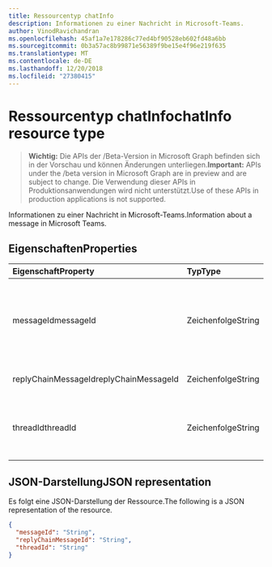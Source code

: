 ```yaml
---
title: Ressourcentyp chatInfo
description: Informationen zu einer Nachricht in Microsoft-Teams.
author: VinodRavichandran
ms.openlocfilehash: 45af1a7e178286c77ed4bf90528eb602fd48a6bb
ms.sourcegitcommit: 0b3a57ac8b99871e56389f9be15e4f96e219f635
ms.translationtype: MT
ms.contentlocale: de-DE
ms.lasthandoff: 12/20/2018
ms.locfileid: "27380415"
---
```

# <a name="chatinfo-resource-type"></a><span data-ttu-id="a5537-103">Ressourcentyp chatInfo</span><span class="sxs-lookup"><span data-stu-id="a5537-103">chatInfo resource type</span></span>

> <span data-ttu-id="a5537-104">**Wichtig:** Die APIs der /Beta-Version in Microsoft Graph befinden sich in der Vorschau und können Änderungen unterliegen.</span><span class="sxs-lookup"><span data-stu-id="a5537-104">**Important:** APIs under the /beta version in Microsoft Graph are in preview and are subject to change.</span></span> <span data-ttu-id="a5537-105">Die Verwendung dieser APIs in Produktionsanwendungen wird nicht unterstützt.</span><span class="sxs-lookup"><span data-stu-id="a5537-105">Use of these APIs in production applications is not supported.</span></span>

<span data-ttu-id="a5537-106">Informationen zu einer Nachricht in Microsoft-Teams.</span><span class="sxs-lookup"><span data-stu-id="a5537-106">Information about a message in Microsoft Teams.</span></span>

## <a name="properties"></a><span data-ttu-id="a5537-107">Eigenschaften</span><span class="sxs-lookup"><span data-stu-id="a5537-107">Properties</span></span>

| <span data-ttu-id="a5537-108">Eigenschaft</span><span class="sxs-lookup"><span data-stu-id="a5537-108">Property</span></span>            | <span data-ttu-id="a5537-109">Typ</span><span class="sxs-lookup"><span data-stu-id="a5537-109">Type</span></span>    | <span data-ttu-id="a5537-110">Beschreibung</span><span class="sxs-lookup"><span data-stu-id="a5537-110">Description</span></span>|
|:--------------------|:--------|:-----------|
| <span data-ttu-id="a5537-111">messageId</span><span class="sxs-lookup"><span data-stu-id="a5537-111">messageId</span></span>           | <span data-ttu-id="a5537-112">Zeichenfolge</span><span class="sxs-lookup"><span data-stu-id="a5537-112">String</span></span>  | <span data-ttu-id="a5537-113">Der eindeutige Bezeichner für eine Nachricht in einem Microsoft-Teams Kanal.</span><span class="sxs-lookup"><span data-stu-id="a5537-113">The unique identifier for a message in a Microsoft Teams channel.</span></span> |
| <span data-ttu-id="a5537-114">replyChainMessageId</span><span class="sxs-lookup"><span data-stu-id="a5537-114">replyChainMessageId</span></span> | <span data-ttu-id="a5537-115">Zeichenfolge</span><span class="sxs-lookup"><span data-stu-id="a5537-115">String</span></span>  | <span data-ttu-id="a5537-116">Die ID der Antwort-Nachricht.</span><span class="sxs-lookup"><span data-stu-id="a5537-116">The ID of the reply message.</span></span> |
| <span data-ttu-id="a5537-117">threadId</span><span class="sxs-lookup"><span data-stu-id="a5537-117">threadId</span></span>            | <span data-ttu-id="a5537-118">Zeichenfolge</span><span class="sxs-lookup"><span data-stu-id="a5537-118">String</span></span>  | <span data-ttu-id="a5537-119">Der eindeutige Bezeichner für ein Thread im Microsoft-Teams.</span><span class="sxs-lookup"><span data-stu-id="a5537-119">The unique identifier for a thread in Microsoft Teams.</span></span> |

## <a name="json-representation"></a><span data-ttu-id="a5537-120">JSON-Darstellung</span><span class="sxs-lookup"><span data-stu-id="a5537-120">JSON representation</span></span>

<span data-ttu-id="a5537-121">Es folgt eine JSON-Darstellung der Ressource.</span><span class="sxs-lookup"><span data-stu-id="a5537-121">The following is a JSON representation of the resource.</span></span>

<!-- {
  "blockType": "resource",
  "optionalProperties": [

  ],
  "@odata.type": "microsoft.graph.chatInfo"
}-->
```json
{
  "messageId": "String",
  "replyChainMessageId": "String",
  "threadId": "String"
}
```

<!-- uuid: 8fcb5dbc-d5aa-4681-8e31-b001d5168d79
2015-10-25 14:57:30 UTC -->
<!-- {
  "type": "#page.annotation",
  "description": "chatInfo resource",
  "keywords": "",
  "section": "documentation",
  "tocPath": ""
}-->
